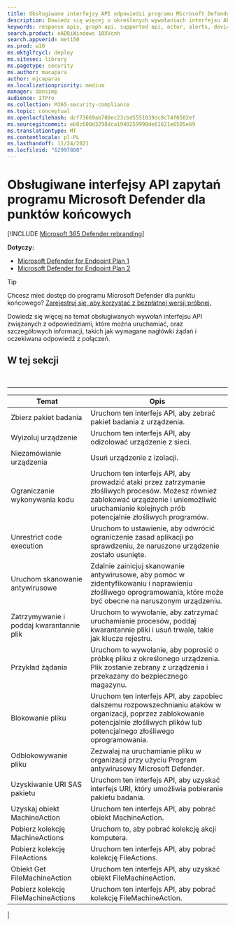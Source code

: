```yaml
---
title: Obsługiwane interfejsy API odpowiedzi programu Microsoft Defender dla punktów końcowych
description: Dowiedz się więcej o określonych wywołaniach interfejsu API programu Microsoft Defender dla punktów końcowych związanych z odpowiedziami.
keywords: response apis, graph api, supported api, actor, alerts, device, user, domain, ip, file
search.product: eADQiWindows 10XVcnh
search.appverid: met150
ms.prod: w10
ms.mktglfcycl: deploy
ms.sitesec: library
ms.pagetype: security
ms.author: macapara
author: mjcaparas
ms.localizationpriority: medium
manager: dansimp
audience: ITPro
ms.collection: M365-security-compliance
ms.topic: conceptual
ms.openlocfilehash: dcf73669ab780ec23cbd5551039dc8c74f0502ef
ms.sourcegitcommit: eb8c600d3298dca1940259998de61621e6505e69
ms.translationtype: MT
ms.contentlocale: pl-PL
ms.lasthandoff: 11/24/2021
ms.locfileid: "62997880"
---
```

# <a name="supported-microsoft-defender-for-endpoint-query-apis"></a>Obsługiwane interfejsy API zapytań programu Microsoft Defender dla punktów końcowych

[!INCLUDE [Microsoft 365 Defender rebranding](../../includes/microsoft-defender.md)]


**Dotyczy:**
- [Microsoft Defender for Endpoint Plan 1](https://go.microsoft.com/fwlink/?linkid=2154037)
- [Microsoft Defender for Endpoint Plan 2](https://go.microsoft.com/fwlink/?linkid=2154037)

> [!TIP]
> Chcesz mieć dostęp do programu Microsoft Defender dla punktu końcowego? [Zarejestruj się, aby korzystać z bezpłatnej wersji próbnej.](https://signup.microsoft.com/create-account/signup?products=7f379fee-c4f9-4278-b0a1-e4c8c2fcdf7e&ru=https://aka.ms/MDEp2OpenTrial?ocid=docs-wdatp-supported-response-apis-abovefoldlink)

Dowiedz się więcej na temat obsługiwanych wywołań interfejsu API związanych z odpowiedziami, które można uruchamiać, oraz szczegółowych informacji, takich jak wymagane nagłówki żądań i oczekiwana odpowiedź z połączeń.

## <a name="in-this-section"></a>W tej sekcji

<br>

****

|Temat|Opis|
|---|---|
|Zbierz pakiet badania|Uruchom ten interfejs API, aby zebrać pakiet badania z urządzenia.|
|Wyizoluj urządzenie|Uruchom ten interfejs API, aby odizolować urządzenie z sieci.|
|Niezamówianie urządzenia|Usuń urządzenie z izolacji.|
|Ograniczanie wykonywania kodu|Uruchom ten interfejs API, aby prowadzić ataki przez zatrzymanie złośliwych procesów. Możesz również zablokować urządzenie i uniemożliwić uruchamianie kolejnych prób potencjalnie złośliwych programów.|
|Unrestrict code execution|Uruchom to ustawienie, aby odwrócić ograniczenie zasad aplikacji po sprawdzeniu, że naruszone urządzenie zostało usunięte.|
|Uruchom skanowanie antywirusowe|Zdalnie zainicjuj skanowanie antywirusowe, aby pomóc w zidentyfikowaniu i naprawieniu złośliwego oprogramowania, które może być obecne na naruszonym urządzeniu.|
|Zatrzymywanie i poddaj kwarantannie plik|Uruchom to wywołanie, aby zatrzymać uruchamianie procesów, poddaj kwarantannie pliki i usuń trwale, takie jak klucze rejestru.|
|Przykład żądania|Uruchom to wywołanie, aby poprosić o próbkę pliku z określonego urządzenia. Plik zostanie zebrany z urządzenia i przekazany do bezpiecznego magazynu.|
|Blokowanie pliku|Uruchom ten interfejs API, aby zapobiec dalszemu rozpowszechnianiu ataków w organizacji, poprzez zablokowanie potencjalnie złośliwych plików lub potencjalnego złośliwego oprogramowania.|
|Odblokowywanie pliku|Zezwalaj na uruchamianie pliku w organizacji przy użyciu Program antywirusowy Microsoft Defender.|
|Uzyskiwanie URI SAS pakietu|Uruchom ten interfejs API, aby uzyskać interfejs URI, który umożliwia pobieranie pakietu badania.|
|Uzyskaj obiekt MachineAction|Uruchom ten interfejs API, aby pobrać obiekt MachineAction.|
|Pobierz kolekcję MachineActions|Uruchom to, aby pobrać kolekcję akcji komputera.|
|Pobierz kolekcję FileActions|Uruchom ten interfejs API, aby pobrać kolekcję FileActions.|
|Obiekt Get FileMachineAction|Uruchom ten interfejs API, aby uzyskać obiekt FileMachineAction.|
|Pobierz kolekcję FileMachineActions|Uruchom ten interfejs API, aby pobrać kolekcję FileMachineAction.|
|
